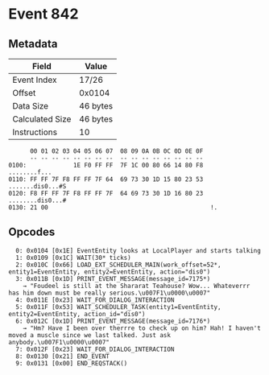 # Event 842

## Metadata

| Field           | Value    |
|-----------------|----------|
| Event Index     | 17/26    |
| Offset          | 0x0104   |
| Data Size       | 46 bytes |
| Calculated Size | 46 bytes |
| Instructions    | 10       |

```
      00 01 02 03 04 05 06 07  08 09 0A 0B 0C 0D 0E 0F
      -- -- -- -- -- -- -- --  -- -- -- -- -- -- -- --
0100:             1E F0 FF FF  7F 1C 00 80 66 14 80 F8      ........f...
0110: FF FF 7F F8 FF FF 7F 64  69 73 30 1D 15 80 23 53  .......dis0...#S
0120: F8 FF FF 7F F8 FF FF 7F  64 69 73 30 1D 16 80 23  ........dis0...#
0130: 21 00                                             !.              
```

## Opcodes

```
  0: 0x0104 [0x1E] EventEntity looks at LocalPlayer and starts talking
  1: 0x0109 [0x1C] WAIT(30* ticks)
  2: 0x010C [0x66] LOAD_EXT_SCHEDULER_MAIN(work_offset=52*, entity1=EventEntity, entity2=EventEntity, action="dis0")
  3: 0x011B [0x1D] PRINT_EVENT_MESSAGE(message_id=7175*)
    → "Foudeel is still at the Shararat Teahouse? Wow... Whateverrr has him down must be really serious.\u007F1\u0000\u0007"
  4: 0x011E [0x23] WAIT_FOR_DIALOG_INTERACTION
  5: 0x011F [0x53] WAIT_SCHEDULER_TASK(entity1=EventEntity, entity2=EventEntity, action_id="dis0")
  6: 0x012C [0x1D] PRINT_EVENT_MESSAGE(message_id=7176*)
    → "Hm? Have I been over therrre to check up on him? Hah! I haven't moved a muscle since we last talked. Just ask anybody.\u007F1\u0000\u0007"
  7: 0x012F [0x23] WAIT_FOR_DIALOG_INTERACTION
  8: 0x0130 [0x21] END_EVENT
  9: 0x0131 [0x00] END_REQSTACK()
```
